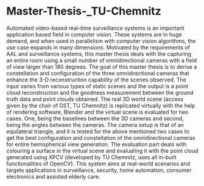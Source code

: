 # Master-Thesis-_TU-Chemnitz
Automated video-based real-time surveillance systems is an important application based field in computer vision. These systems are in huge demand, and when used in parallelism with computer vision algorithms, the use case expands in many dimensions.
Motivated by the requirements of AAL and surveillance systems, this master thesis deals with the capturing an entire room using a small number of omnidirectional cameras with a field of view larger than 180 degrees. The goal of this master thesis is to derive a constellation and configuration of the three omnidirectional cameras that enhance the 3-D reconstruction capability of the scenes observed. The input varies from various types of static scenes and the output is a point cloud reconstruction and the goodness measurement between the ground truth data and point clouds obtained.
The real 3D world scene (access given by the chair of DST, TU Chemnitz) is replicated virtually with the help of rendering software, Blender and the virtual scene is evaluated for two cases. One, being the baselines between the 3D cameras and second, being the angles between the cameras. The camera setup is that of an equilateral triangle, and it is tested for the above mentioned two cases to get the best configuration and constellation of the omnidirectional cameras for entire hemispherical view generation. The evaluation part deals with colouring a surface in the virtual scene and evaluating it with the point cloud generated using XPCV (developed by TU Chemnitz, uses all in-built functionalities of OpenCV).
This system aims at real-world scenarios and targets applications in surveillance, security, home automation, consumer electronics and assisted elderly care.

